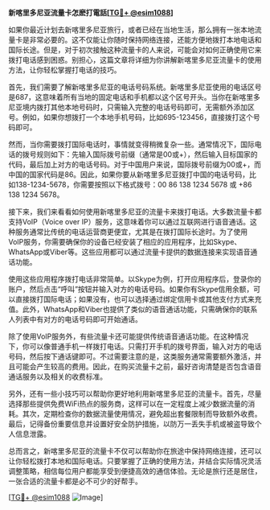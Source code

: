 **新喀里多尼亚流量卡怎麽打電話[[TG💪+ @esim1088](https://t.me/s/esim1088)]**

如果你最近计划去新喀里多尼亚旅行，或者已经在当地生活，那么拥有一张本地流量卡是非常必要的。这不仅能让你随时保持网络连接，还能方便地拨打本地电话和国际长途。但是，对于初次接触这种流量卡的人来说，可能会对如何正确使用它来拨打电话感到困惑。别担心，这篇文章将详细为你讲解新喀里多尼亚流量卡的使用方法，让你轻松掌握打电话的技巧。

首先，我们需要了解新喀里多尼亚的电话号码系统。新喀里多尼亚使用的电话区号是687，这意味着所有当地的固定电话和手机都以这个区号开头。当你在新喀里多尼亚境内拨打其他本地号码时，只需输入完整的电话号码即可，无需额外添加区号。例如，如果你想拨打一个本地手机号码，比如695-123456，直接拨打这个号码即可。

然而，当你需要拨打国际电话时，事情就变得稍微复杂一些。通常情况下，国际电话的拨号规则如下：先输入国际拨号前缀（通常是00或+），然后输入目标国家的代码，最后加上对方的电话号码。对于中国用户来说，国际拨号前缀为00或+，而中国的国家代码是86。因此，如果你要从新喀里多尼亚拨打中国的电话号码，比如138-1234-5678，你需要按照以下格式拨号：00 86 138 1234 5678 或 +86 138 1234 5678。

接下来，我们来看看如何使用新喀里多尼亚的流量卡来拨打电话。大多数流量卡都支持VoIP（Voice over IP）服务，这意味着你可以通过互联网进行语音通话。这种服务通常比传统的电话运营商更便宜，尤其是在拨打国际长途时。为了使用VoIP服务，你需要确保你的设备已经安装了相应的应用程序，比如Skype、WhatsApp或Viber等。这些应用都可以通过流量卡提供的数据连接来实现语音通话功能。

使用这些应用程序拨打电话非常简单。以Skype为例，打开应用程序后，登录你的账户，然后点击“呼叫”按钮并输入对方的电话号码。如果你有Skype信用余额，可以直接拨打国际电话；如果没有，也可以选择通过绑定信用卡或其他支付方式来充值。此外，WhatsApp和Viber也提供了类似的语音通话功能，只需确保你的联系人列表中有对方的电话号码即可开始通话。

除了使用VoIP服务外，有些流量卡还可能提供传统语音通话功能。在这种情况下，你可以像普通手机一样拨打电话。只需打开手机的拨号界面，输入对方的电话号码，然后按下通话键即可。不过需要注意的是，这类服务通常需要额外激活，并且可能会产生较高的费用。因此，在购买流量卡之前，最好咨询清楚是否包含语音通话服务以及相关的收费标准。

另外，还有一些小技巧可以帮助你更好地利用新喀里多尼亚的流量卡。首先，尽量选择那些提供免费WiFi热点的服务商，这样可以在一定程度上减少数据流量的消耗。其次，定期检查你的数据流量使用情况，避免超出套餐限制而导致额外收费。最后，记得备份重要信息并设置好安全防护措施，以防万一丢失手机或被盗导致个人信息泄露。

总而言之，新喀里多尼亚的流量卡不仅可以帮助你在旅途中保持网络连接，还可以让你轻松拨打本地和国际电话。只要掌握了正确的使用方法，并结合实际情况灵活调整策略，相信每位用户都能享受到便捷高效的通信体验。无论是旅行还是居住，一张合适的流量卡都是必不可少的好帮手。

[[TG💪+ @esim1088](https://t.me/s/esim1088) ![Image](https://i.postimg.cc/4NQfJmqS/Snipaste-2025-05-13-00-14-12.png)]